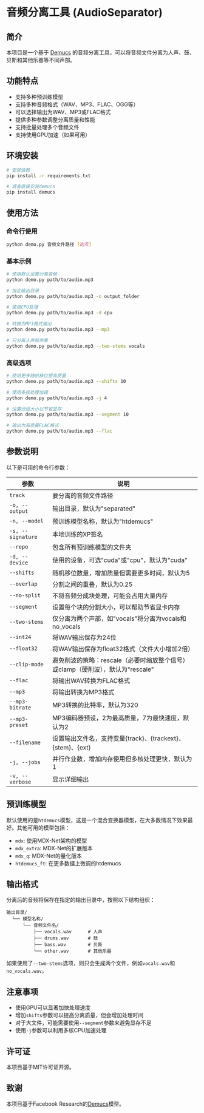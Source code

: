 # 音频分离工具 (AudioSeparator)

## 简介

本项目是一个基于 [Demucs](https://github.com/facebookresearch/demucs) 的音频分离工具，可以将音频文件分离为人声、鼓、贝斯和其他乐器等不同声部。

## 功能特点

- 支持多种预训练模型
- 支持多种音频格式（WAV、MP3、FLAC、OGG等）
- 可以选择输出为WAV、MP3或FLAC格式
- 提供多种参数调整分离质量和性能
- 支持批量处理多个音频文件
- 支持使用GPU加速（如果可用）

## 环境安装

```bash
# 安装依赖
pip install -r requirements.txt

# 或者直接安装demucs
pip install demucs
```

## 使用方法

### 命令行使用

```bash
python demo.py 音频文件路径 [选项]
```

### 基本示例

```bash
# 使用默认设置分离音频
python demo.py path/to/audio.mp3

# 指定输出目录
python demo.py path/to/audio.mp3 -o output_folder

# 使用CPU处理
python demo.py path/to/audio.mp3 -d cpu

# 转换为MP3格式输出
python demo.py path/to/audio.mp3 --mp3

# 只分离人声和伴奏
python demo.py path/to/audio.mp3 --two-stems vocals
```

### 高级选项

```bash
# 使用更多随机移位提高质量
python demo.py path/to/audio.mp3 --shifts 10

# 使用多核处理加速
python demo.py path/to/audio.mp3 -j 4

# 设置分段大小以节省显存
python demo.py path/to/audio.mp3 --segment 10

# 输出为高质量FLAC格式
python demo.py path/to/audio.mp3 --flac
```

## 参数说明

以下是可用的命令行参数：

| 参数 | 说明 |
|------|------|
| `track` | 要分离的音频文件路径 |
| `-o, --output` | 输出目录，默认为"separated" |
| `-n, --model` | 预训练模型名称，默认为"htdemucs" |
| `-s, --signature` | 本地训练的XP签名 |
| `--repo` | 包含所有预训练模型的文件夹 |
| `-d, --device` | 使用的设备，可选"cuda"或"cpu"，默认为"cuda" |
| `--shifts` | 随机移位数量，增加质量但需要更多时间，默认为5 |
| `--overlap` | 分割之间的重叠，默认为0.25 |
| `--no-split` | 不将音频分成块处理，可能会占用大量内存 |
| `--segment` | 设置每个块的分割大小，可以帮助节省显卡内存 |
| `--two-stems` | 仅分离为两个声部，如"vocals"将分离为vocals和no_vocals |
| `--int24` | 将WAV输出保存为24位 |
| `--float32` | 将WAV输出保存为float32格式（文件大小增加2倍） |
| `--clip-mode` | 避免削波的策略：rescale（必要时缩放整个信号）或clamp（硬削波），默认为"rescale" |
| `--flac` | 将输出WAV转换为FLAC格式 |
| `--mp3` | 将输出转换为MP3格式 |
| `--mp3-bitrate` | MP3转换的比特率，默认为320 |
| `--mp3-preset` | MP3编码器预设，2为最高质量，7为最快速度，默认为2 |
| `--filename` | 设置输出文件名，支持变量{track}、{trackext}、{stem}、{ext} |
| `-j, --jobs` | 并行作业数，增加内存使用但多核处理更快，默认为1 |
| `-v, --verbose` | 显示详细输出 |

## 预训练模型

默认使用的是`htdemucs`模型，这是一个混合变换器模型，在大多数情况下效果最好。其他可用的模型包括：

- `mdx`: 使用MDX-Net架构的模型
- `mdx_extra`: MDX-Net的扩展版本
- `mdx_q`: MDX-Net的量化版本
- `htdemucs_ft`: 在更多数据上微调的htdemucs

## 输出格式

分离后的音频将保存在指定的输出目录中，按照以下结构组织：

```
输出目录/
  └── 模型名称/
      └── 音频文件名/
          ├── vocals.wav      # 人声
          ├── drums.wav       # 鼓
          ├── bass.wav        # 贝斯
          └── other.wav       # 其他乐器
```

如果使用了`--two-stems`选项，则只会生成两个文件，例如`vocals.wav`和`no_vocals.wav`。

## 注意事项

- 使用GPU可以显著加快处理速度
- 增加`shifts`参数可以提高分离质量，但会增加处理时间
- 对于大文件，可能需要使用`--segment`参数来避免显存不足
- 使用`-j`参数可以利用多核CPU加速处理

## 许可证

本项目基于MIT许可证开源。

## 致谢

本项目基于Facebook Research的[Demucs](https://github.com/facebookresearch/demucs)模型。
